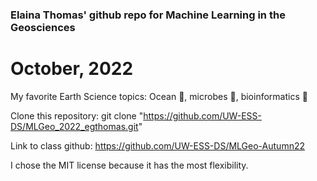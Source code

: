### Elaina Thomas' github repo for Machine Learning in the Geosciences

# October, 2022

My favorite Earth Science topics: Ocean :ocean:, microbes :test_tube:, bioinformatics :dna:

Clone this repository: git clone "https://github.com/UW-ESS-DS/MLGeo_2022_egthomas.git"

Link to class github: https://github.com/UW-ESS-DS/MLGeo-Autumn22

I chose the MIT license because it has the most flexibility. 
